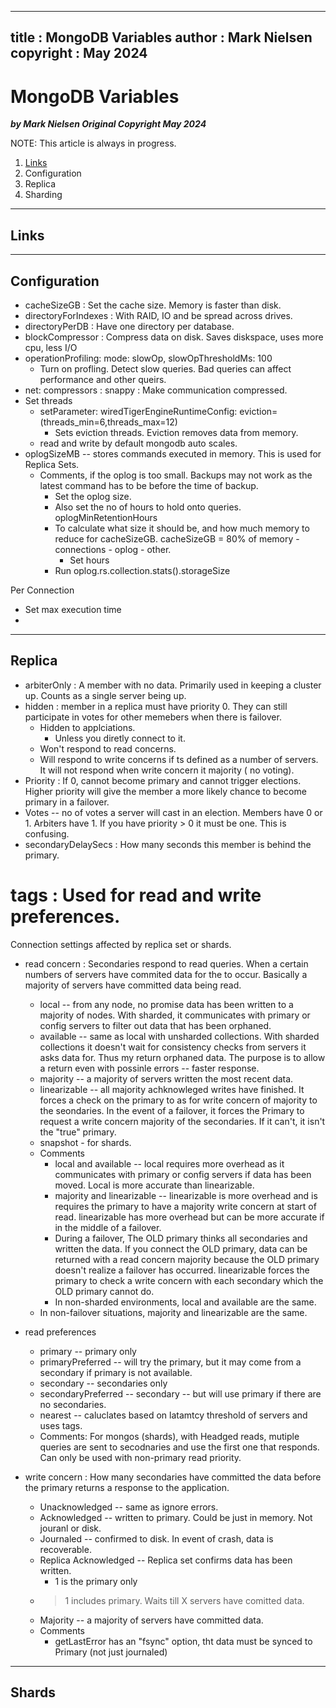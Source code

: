  
---
title : MongoDB Variables
author : Mark Nielsen  
copyright : May 2024  
---


MongoDB Variables
==============================

_**by Mark Nielsen
Original Copyright May 2024**_


NOTE: This article is always in progress.

1. [Links](#links)
2. Configuration
3. Replica
4. Sharding

* * *
<a name=Links></a>Links
-----

* * *
<a name=c>Configuration</a>
-----
* cacheSizeGB : Set the cache size. Memory is faster than disk.
* directoryForIndexes : With RAID, IO and be spread across drives.
* directoryPerDB : Have one directory per database. 
*  blockCompressor : Compress data on disk. Saves diskspace, uses more cpu, less I/O
* operationProfiling:    mode: slowOp,    slowOpThresholdMs: 100
    * Turn on profling. Detect slow queries. Bad queries can affect performance and other queirs. 
* net:   compressors : snappy : Make communication compressed. 
* Set threads
    * setParameter:  wiredTigerEngineRuntimeConfig: eviction=(threads_min=6,threads_max=12)
       * Sets eviction threads. Eviction removes data from memory.
    * read and write by default mongodb auto scales.
* oplogSizeMB -- stores commands executed in memory. This is used for Replica Sets.
    * Comments, if the oplog is too small. Backups may not work as the latest command has to be before the time of backup.
       * Set the oplog size.
       * Also set the no of hours to hold onto queries. oplogMinRetentionHours
       * To calculate what size it should be, and how much memory to reduce for cacheSizeGB. cacheSizeGB = 80% of memory - connections - oplog - other. 
           * Set hours
	   * Run oplog.rs.collection.stats().storageSize

Per Connection
* Set max execution time
*

* * *
<a name=s>Replica</a>
-----
* arbiterOnly : A member with no data. Primarily used in keeping a cluster up. Counts as a single server being up. 
* hidden :  member in a replica must have priority 0. They can still participate in votes for other memebers when there is  failover.
   * Hidden to applciations.
       * Unless you diretly connect to it.
   * Won't respond to read concerns.
   * Will respond to write concerns if ts defined as a number of servers. It will not respond when write concern it majority ( no voting). 
* Priority : If 0, cannot become primary and cannot trigger elections. Higher priority will give the member a more likely chance to become primary in a failover. 
* Votes -- no of votes a server will cast in an election. Members have 0 or 1. Arbiters have 1. If you have priority > 0 it must be one. This is confusing.
* secondaryDelaySecs : How many seconds this member is behind the primary.
# tags : Used for read and write preferences.


Connection settings affected by replica set or shards. 

* read concern : Secondaries respond to read queries. When a certain numbers of servers have commited data for the to occur. Basically a majority of servers have committed data being read.  
    * local -- from any node, no promise data has been written to a majority of nodes. With sharded, it communicates with primary or config servers to filter out data that has been orphaned. 
    * available -- same as local with unsharded collections. With sharded collections it doesn't wait for consistency checks from servers it asks data for. Thus my return orphaned data.
    The purpose is to allow a return even with possinle errors -- faster response. 
    * majority -- a majority of servers written the most recent data.
    * linearizable -- all majority achknowleged writes have finished. It forces a check on the primary to as for write concern of majority to the seondaries. In the event of a failover,
    it forces the Primary to request a write concern majority of the secondaries. If it can't, it isn't the "true" primary. 
    * snapshot - for shards. 
    * Comments
        * local and available -- local requires more overhead as it communicates with primary or config servers if data has been moved. Local is more accurate than linearizable. 
        * majority and linearizable -- linearizable is more overhead and is requires the primary to have a majority write concern at start of read. linearizable has more overhead but
    can be more accurate if in the middle of a failover.
        * During a failover, The OLD primary thinks all secondaries and written the data. If you connect the OLD primary, data can be returned with a read concern majority because the
	OLD primary doesn't realize a failover has occurred. linearizable forces the primary to check a write concern with each secondary which the OLD primary cannot do.
        * In non-sharded environments, local and available are the same.
	* In non-failover situations, majority and linearizable are the same. 
* read preferences
    * primary -- primary only
    * primaryPreferred -- will try the primary, but it may come from a secondary if primary is not available.
    * secondary -- secondaries only
    * secondaryPreferred  -- secondary -- but will use primary if there are no secondaries.
    * nearest -- caluclates based on latamtcy threshold of servers and uses tags.
    * Comments: For mongos (shards), with Headged reads, mutiple queries are sent to secodnaries and use the first one that responds. Can only be used with non-primary read priority. 
    
* write concern : How many secondaries have committed the data before the primary returns a response to the application. 
    * Unacknowledged -- same as ignore errors.
    * Acknowledged -- written to primary. Could be just in memory. Not jouranl or disk.
    * Journaled -- confirmed to disk. In event of crash, data is recoverable. 
    * Replica Acknowledged -- Replica set confirms data has been written.
        * 1 is the primary only
	* > 1 includes primary. Waits till X servers have comitted data.
	* Majority -- a majority of servers have committed data.
	* Comments
	    * getLastError has an "fsync" option, tht data must be synced to Primary (not just journaled)


* * *
<a name=s>Shards</a>
-----
